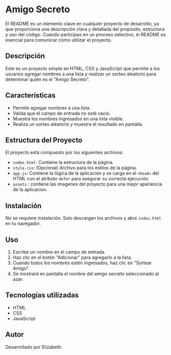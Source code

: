 # Amigo Secreto

El README es un elemento clave en cualquier proyecto de desarrollo, ya que proporciona una descripción clara y detallada del propósito, estructura y uso del código. Cuando participas en un proceso selectivo, el README es esencial para comunicar cómo utilizar el proyecto.

## Descripción

Este es un proyecto simple en HTML, CSS y JavaScript que permite a los usuarios agregar nombres a una lista y realizar un sorteo aleatorio para determinar quién es el "Amigo Secreto".

## Características

- Permite agregar nombres a una lista.
- Valida que el campo de entrada no esté vacío.
- Muestra los nombres ingresados en una lista visible.
- Realiza un sorteo aleatorio y muestra el resultado en pantalla.

## Estructura del Proyecto

El proyecto está compuesto por los siguientes archivos:

- `index.html`: Contiene la estructura de la página.
- `style.css`: (Opcional) Archivo para los estilos de la página.
- `app.js`: Contiene la lógica de la aplicación y se carga en el `<head>` del HTML con el atributo `defer` para asegurar su correcta ejecución.
- `assets` : contiene las imagenes del proyecto para una mejor apariencia de la aplicacion.

## Instalación

No se requiere instalación. Solo descargan los archivos y abre `index.html` en tu navegador.

## Uso

1. Escribe un nombre en el campo de entrada.
2. Haz clic en el botón "Adicionar" para agregarlo a la lista.
3. Cuando todos los nombres estén ingresados, haz clic en "Sortear Amigo".
4. Se mostrará en pantalla el nombre del amigo secreto seleccionado al azar.

## Tecnologías utilizadas

- HTML
- CSS
- JavaScript

## Autor

Desarrollado por Elizabeth.
